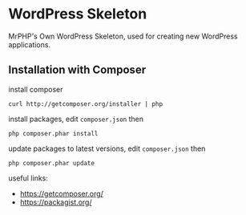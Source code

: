 # WordPress Skeleton

MrPHP's Own WordPress Skeleton, used for creating new WordPress applications.


## Installation with Composer

install composer
```
curl http://getcomposer.org/installer | php
```

install packages, edit `composer.json` then
```
php composer.phar install
```

update packages to latest versions, edit `composer.json` then
```
php composer.phar update
```

useful links:
* https://getcomposer.org/
* https://packagist.org/
